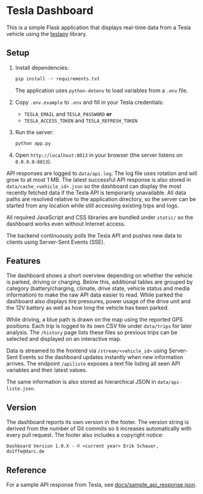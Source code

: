 # Tesla Dashboard

This is a simple Flask application that displays real-time data from a Tesla vehicle using the [teslapy](https://github.com/tdorssers/TeslaPy) library.

## Setup

1. Install dependencies:
    ```bash
    pip install -r requirements.txt
    ```
    The application uses `python-dotenv` to load variables from a `.env` file.

2. Copy `.env.example` to `.env` and fill in your Tesla credentials:
    - `TESLA_EMAIL` and `TESLA_PASSWORD` **or**
    - `TESLA_ACCESS_TOKEN` and `TESLA_REFRESH_TOKEN`

3. Run the server:
    ```bash
    python app.py
    ```

4. Open `http://localhost:8013` in your browser (the server listens on `0.0.0.0:8013`).

API responses are logged to `data/api.log`. The log file uses rotation and will
grow to at most 1&nbsp;MB.
The latest successful API response is also stored in `data/cache_<vehicle_id>.json`
so the dashboard can display the most recently fetched data if the Tesla API is
temporarily unavailable.
All data paths are resolved relative to the application directory, so the server
can be started from any location while still accessing existing trips and logs.

All required JavaScript and CSS libraries are bundled under `static/` so the dashboard works even without Internet access.

The backend continuously polls the Tesla API and pushes new data to clients using Server-Sent Events (SSE).

## Features

The dashboard shows a short overview depending on whether the vehicle is parked, driving or charging. Below this, additional tables are grouped by category (battery/charging, climate, drive state, vehicle status and media information) to make the raw API data easier to read. While parked the dashboard also displays tire pressures, power usage of the drive unit and the 12V battery as well as how long the vehicle has been parked.

While driving, a blue path is drawn on the map using the reported GPS positions. Each trip is logged to its own CSV file under `data/trips` for later analysis.
The `/history` page lists these files so previous trips can be selected and displayed on an interactive map.

Data is streamed to the frontend via `/stream/<vehicle_id>` using Server-Sent Events so the dashboard updates instantly when new information arrives.
The endpoint `/apiliste` exposes a text file listing all seen API variables and their latest values.

The same information is also stored as hierarchical JSON in `data/api-liste.json`.

## Version

The dashboard reports its own version in the footer. The version string is derived
from the number of Git commits so it increases automatically with every pull request.
The footer also includes a copyright notice:
```
Dashboard Version 1.0.X - © <current year> Erik Schauer, do1ffe@darc.de
```

## Reference

For a sample API response from Tesla, see [docs/sample_api_response.json](docs/sample_api_response.json).
